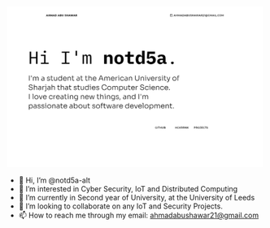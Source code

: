 ![](header.png)
- 👋 Hi, I’m @notd5a-alt
- 👀 I’m interested in Cyber Security, IoT and Distributed Computing
- 🌱 I’m currently in Second year of University, at the University of Leeds
- 💞️ I’m looking to collaborate on any IoT and Security Projects.
- 📫 How to reach me through my email: ahmadabushawar21@gmail.com

<!---
notd5a-alt/notd5a-alt is a ✨ special ✨ repository because its `README.md` (this file) appears on your GitHub profile.
You can click the Preview link to take a look at your changes.
--->
